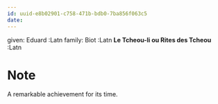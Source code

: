 ```yaml
---
id: uuid-e8b02901-c758-471b-bdb0-7ba856f063c5
date: 
---
```


given: Eduard  :Latn
family: Biot :Latn
**Le Tcheou-li ou Rites des Tcheou** :Latn
# Note
A remarkable achievement for its time.